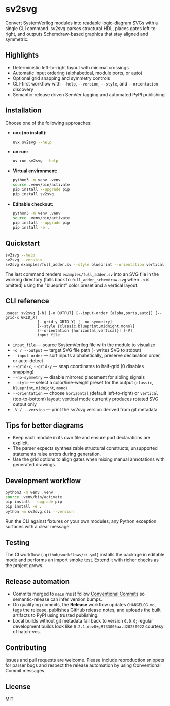 # sv2svg

Convert SystemVerilog modules into readable logic-diagram SVGs with a single CLI command. sv2svg parses structural HDL, places gates left-to-right, and outputs Schemdraw-based graphics that stay aligned and symmetric.

## Highlights
- Deterministic left-to-right layout with minimal crossings
- Automatic input ordering (alphabetical, module ports, or auto)
- Optional grid snapping and symmetry controls
- CLI-first workflow with `--help`, `--version`, `--style`, and `--orientation` discovery
- Semantic-release driven SemVer tagging and automated PyPI publishing

## Installation
Choose one of the following approaches:

- **uvx (no install):**
  ```sh
  uvx sv2svg --help
  ```
- **uv run:**
  ```sh
  uv run sv2svg --help
  ```
- **Virtual environment:**
  ```sh
  python3 -m venv .venv
  source .venv/bin/activate
  pip install --upgrade pip
  pip install sv2svg
  ```
- **Editable checkout:**
  ```sh
  python3 -m venv .venv
  source .venv/bin/activate
  pip install --upgrade pip
  pip install -e .
  ```

## Quickstart
```sh
sv2svg --help
sv2svg --version
sv2svg examples/full_adder.sv --style blueprint --orientation vertical -o full_adder.svg
```
The last command renders `examples/full_adder.sv` into an SVG file in the working directory (falls back to `full_adder_schemdraw.svg` when `-o` is omitted) using the "blueprint" color preset and a vertical layout.

## CLI reference
```
usage: sv2svg [-h] [-o OUTPUT] [--input-order {alpha,ports,auto}] [--grid-x GRID_X]
              [--grid-y GRID_Y] [--no-symmetry]
              [--style {classic,blueprint,midnight,mono}]
              [--orientation {horizontal,vertical}] [-V]
              input_file
```
- `input_file` — source SystemVerilog file with the module to visualize
- `-o / --output` — target SVG file path (`-` writes SVG to stdout)
- `--input-order` — sort inputs alphabetically, preserve declaration order, or auto-detect
- `--grid-x`, `--grid-y` — snap coordinates to half-grid (0 disables snapping)
- `--no-symmetry` — disable mirrored placement for sibling signals
- `--style` — select a color/line-weight preset for the output (`classic`, `blueprint`, `midnight`, `mono`)
- `--orientation` — choose `horizontal` (default left-to-right) or `vertical` (top-to-bottom) layout; vertical mode currently produces rotated SVG output only
- `-V / --version` — print the sv2svg version derived from git metadata

## Tips for better diagrams
- Keep each module in its own file and ensure port declarations are explicit.
- The parser expects synthesizable structural constructs; unsupported statements raise errors during generation.
- Use the grid options to align gates when mixing manual annotations with generated drawings.

## Development workflow
```sh
python3 -m venv .venv
source .venv/bin/activate
pip install --upgrade pip
pip install -e .
python -m sv2svg.cli --version
```
Run the CLI against fixtures or your own modules; any Python exception surfaces with a clear message.

## Testing
The CI workflow (`.github/workflows/ci.yml`) installs the package in editable mode and performs an import smoke test. Extend it with richer checks as the project grows.

## Release automation
- Commits merged to `main` must follow [Conventional Commits](https://www.conventionalcommits.org) so semantic-release can infer version bumps.
- On qualifying commits, the **Release** workflow updates `CHANGELOG.md`, tags the release, publishes GitHub release notes, and uploads the built artifacts to PyPI using trusted publishing.
- Local builds without git metadata fall back to version `0.0.0`; regular development builds look like `0.2.1.dev0+g8733005aa.d20250922` courtesy of hatch-vcs.

## Contributing
Issues and pull requests are welcome. Please include reproduction snippets for parser bugs and respect the release automation by using Conventional Commit messages.

## License
MIT
